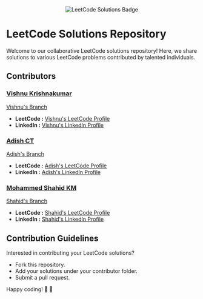 <div align="center">
  <img src="https://img.shields.io/badge/LeetCode-Solutions-green" alt="LeetCode Solutions Badge">
</div>

# LeetCode Solutions Repository

Welcome to our collaborative LeetCode solutions repository! Here, we share solutions to various LeetCode problems contributed by talented individuals.

## Contributors


### [Vishnu Krishnakumar](https://github.com/vishnukkrishna)
[Vishnu's Branch](https://github.com/vishnukkrishna/LeetCode-Solution/tree/test)

- **LeetCode  :** [Vishnu's LeetCode Profile](https://leetcode.com/vishnukkrishna/)
- **LinkedIn   :** [Vishnu's LinkedIn Profile](https://www.linkedin.com/in/vishnukrishnakumar/)


### [Adish CT](https://github.com/adish-ct)
[Adish's Branch](https://github.com/vishnukkrishna/LeetCode-Solution/tree/dev)
- **LeetCode  :** [Adish's LeetCode Profile](https://leetcode.com/adish_ct/)
- **LinkedIn   :** [Adish's LinkedIn Profile](https://www.linkedin.com/in/adish-ct/)

### [Mohammed Shahid KM](https://github.com/shahidthoduvil)
[Shahid's Branch](https://github.com/vishnukkrishna/LeetCode-Solution/tree/leet)
- **LeetCode  :** [Shahid's LeetCode Profile](https://leetcode.com/shahidthoduvil/)
- **LinkedIn   :** [Shahid's LinkedIn Profile](https://www.linkedin.com/in/shahidthoduvil/)



## Contribution Guidelines
Interested in contributing your LeetCode solutions?
- Fork this repository.
- Add your solutions under your contributor folder.
- Submit a pull request.

Happy coding! 🌟 🚀
